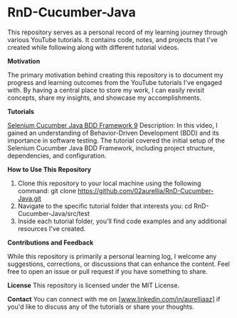 # RnD-Cucumber-Java

This repository serves as a personal record of my learning journey through various YouTube tutorials. It contains code, notes, and projects that I've created while following along with different tutorial videos.

**Motivation**

The primary motivation behind creating this repository is to document my progress and learning outcomes from the YouTube tutorials I've engaged with. By having a central place to store my work, I can easily revisit concepts, share my insights, and showcase my accomplishments.

**Tutorials**

[Selenium Cucumber Java BDD Framework 9](https://www.youtube.com/playlist?list=PLhW3qG5bs-L_mFHirOLEYJ7X2rIXu8SR2)
Description: In this video, I gained an understanding of Behavior-Driven Development (BDD) and its importance in software testing. The tutorial covered the initial setup of the Selenium Cucumber Java BDD Framework, including project structure, dependencies, and configuration.

**How to Use This Repository**

1. Clone this repository to your local machine using the following command:
    git clone https://github.com/02aurellia/RnD-Cucumber-Java.git 
2. Navigate to the specific tutorial folder that interests you:
    cd RnD-Cucumber-Java/src/test
3. Inside each tutorial folder, you'll find code examples and any additional resources I've created.

**Contributions and Feedback**

While this repository is primarily a personal learning log, I welcome any suggestions, corrections, or discussions that can enhance the content. Feel free to open an issue or pull request if you have something to share.

**License**
This repository is licensed under the MIT License.

**Contact**
You can connect with me on [www.linkedin.com/in/aurelliaaz] if you'd like to discuss any of the tutorials or share your thoughts.
